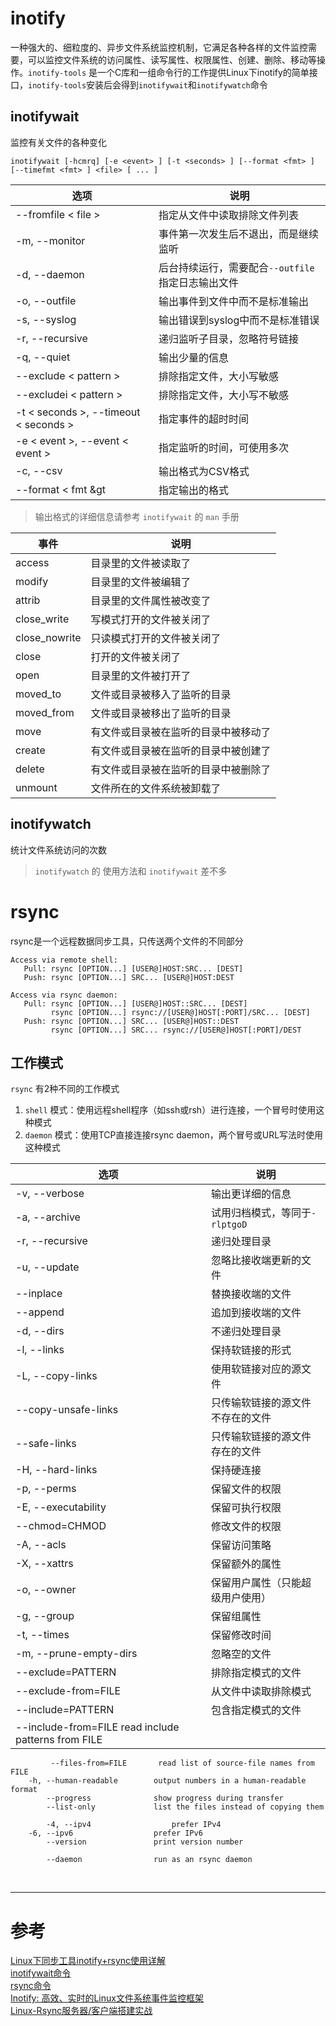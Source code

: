 # inotify
一种强大的、细粒度的、异步文件系统监控机制，它满足各种各样的文件监控需要，可以监控文件系统的访问属性、读写属性、权限属性、创建、删除、移动等操作。`inotify-tools` 是一个C库和一组命令行的工作提供Linux下inotify的简单接口，`inotify-tools`安装后会得到`inotifywait`和`inotifywatch`命令


## inotifywait
监控有关文件的各种变化

```
inotifywait [-hcmrq] [-e <event> ] [-t <seconds> ] [--format <fmt> ] [--timefmt <fmt> ] <file> [ ... ]
```

|选项 | 说明 |
|--- |--- |
|--fromfile &lt; file &gt; | 指定从文件中读取排除文件列表 |
|-m, --monitor | 事件第一次发生后不退出，而是继续监听 |       
|-d, --daemon | 后台持续运行，需要配合`--outfile`指定日志输出文件 |
|-o, --outfile | 输出事件到文件中而不是标准输出 |
|-s, --syslog | 输出错误到syslog中而不是标准错误 |
|-r, --recursive | 递归监听子目录，忽略符号链接 |
|-q, --quiet | 输出少量的信息 |
|--exclude &lt; pattern &gt; | 排除指定文件，大小写敏感 |
|--excludei &lt; pattern &gt; | 排除指定文件，大小写不敏感 |
|-t &lt; seconds &gt;, --timeout &lt; seconds &gt; | 指定事件的超时时间 |
|-e &lt; event &gt;, --event &lt; event &gt; | 指定监听的时间，可使用多次 |
|-c, --csv | 输出格式为CSV格式 |
|--format &lt; fmt &gt | 指定输出的格式 |
> 输出格式的详细信息请参考 `inotifywait` 的 `man` 手册

|事件 | 说明 |
|--- |--- |
|access | 目录里的文件被读取了 |
|modify | 目录里的文件被编辑了 |
|attrib | 目录里的文件属性被改变了 |
|close_write | 写模式打开的文件被关闭了 |
|close_nowrite | 只读模式打开的文件被关闭了 |
|close | 打开的文件被关闭了 |
|open | 目录里的文件被打开了 |
|moved_to | 文件或目录被移入了监听的目录 |
|moved_from | 文件或目录被移出了监听的目录 |
|move | 有文件或目录被在监听的目录中被移动了 |
|create | 有文件或目录被在监听的目录中被创建了 |
|delete | 有文件或目录被在监听的目录中被删除了 |
|unmount | 文件所在的文件系统被卸载了 |


## inotifywatch
统计文件系统访问的次数
> `inotifywatch` 的 使用方法和 `inotifywait` 差不多



# rsync
rsync是一个远程数据同步工具，只传送两个文件的不同部分

```
Access via remote shell:
   Pull: rsync [OPTION...] [USER@]HOST:SRC... [DEST]
   Push: rsync [OPTION...] SRC... [USER@]HOST:DEST

Access via rsync daemon:
   Pull: rsync [OPTION...] [USER@]HOST::SRC... [DEST]
         rsync [OPTION...] rsync://[USER@]HOST[:PORT]/SRC... [DEST]
   Push: rsync [OPTION...] SRC... [USER@]HOST::DEST
         rsync [OPTION...] SRC... rsync://[USER@]HOST[:PORT]/DEST
```


## 工作模式
`rsync` 有2种不同的工作模式

1. `shell` 模式：使用远程shell程序（如ssh或rsh）进行连接，一个冒号时使用这种模式
2. `daemon` 模式：使用TCP直接连接rsync daemon，两个冒号或URL写法时使用这种模式

|选项 | 说明 |
|--- |--- |
|-v, --verbose | 输出更详细的信息 |
|-a, --archive | 试用归档模式，等同于`-rlptgoD` |
|-r, --recursive | 递归处理目录 |
|-u, --update | 忽略比接收端更新的文件 |
|--inplace | 替换接收端的文件 | 
|--append | 追加到接收端的文件 |
|-d, --dirs | 不递归处理目录 |
|-l, --links | 保持软链接的形式 |
|-L, --copy-links | 使用软链接对应的源文件 |
|--copy-unsafe-links | 只传输软链接的源文件不存在的文件 |
|--safe-links | 只传输软链接的源文件存在的文件 |
|-H, --hard-links | 保持硬连接 |
|-p, --perms | 保留文件的权限 |
|-E, --executability  | 保留可执行权限 |
|--chmod=CHMOD | 修改文件的权限 |
|-A, --acls | 保留访问策略 |
|-X, --xattrs | 保留额外的属性 |
|-o, --owner | 保留用户属性（只能超级用户使用）|
|-g, --group | 保留组属性 |
|-t, --times | 保留修改时间 |
|-m, --prune-empty-dirs | 忽略空的文件 |
|--exclude=PATTERN | 排除指定模式的文件 |
|--exclude-from=FILE | 从文件中读取排除模式 |
|--include=PATTERN | 包含指定模式的文件 |
|--include-from=FILE     read include patterns from FILE
             --files-from=FILE       read list of source-file names from FILE
        -h, --human-readable        output numbers in a human-readable format
            --progress              show progress during transfer
            --list-only             list the files instead of copying them
            
            -4, --ipv4                  prefer IPv4
        -6, --ipv6                  prefer IPv6
            --version               print version number
       
            --daemon                run as an rsync daemon
            

<br/>

---

# 参考

[Linux下同步工具inotify+rsync使用详解][1]  
[inotifywait命令][2]  
[rsync命令][3]  
[Inotify: 高效、实时的Linux文件系统事件监控框架][4]    
[Linux-Rsync服务器/客户端搭建实战][5]  

[1]: http://seanlook.com/2014/12/12/rsync_inotify_setup/index.html
[2]: http://man.linuxde.net/inotifywait
[3]: http://man.linuxde.net/rsync
[4]: http://www.infoq.com/cn/articles/inotify-linux-file-system-event-monitoring
[5]: http://www.cnblogs.com/JohnABC/p/6203524.html